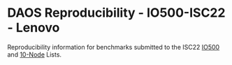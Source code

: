 # DAOS Reproducibility - IO500-ISC22 - Lenovo

Reproducibility information for benchmarks submitted to the ISC22
[IO500](https://io500.org/list/isc22/io500) and
[10-Node](https://io500.org/list/isc22/ten) Lists.
